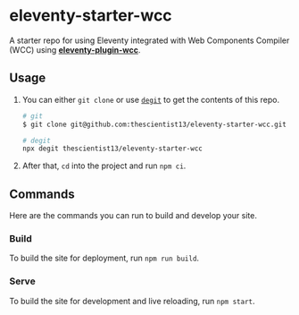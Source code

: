 # eleventy-starter-wcc

A starter repo for using Eleventy integrated with Web Components Compiler (WCC) using [**eleventy-plugin-wcc**](https://github.com/ProjectEvergreen/eleventy-plugin-wcc).

## Usage

1. You can either `git clone` or use [`degit`](https://www.npmjs.com/package/degit) to get the contents of this repo.
    ```sh
    # git
    $ git clone git@github.com:thescientist13/eleventy-starter-wcc.git
    
    # degit
    npx degit thescientist13/eleventy-starter-wcc
    ```
1. After that, `cd` into the project and run `npm ci`.

## Commands

Here are the commands you can run to build and develop your site.

### Build

To build the site for deployment, run `npm run build`.

### Serve

To build the site for development and live reloading, run `npm start`.